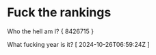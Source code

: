 # Fuck the rankings

Who the hell am I?
{ 8426715 }

What fucking year is it?
[ 2024-10-26T06:59:24Z ]
